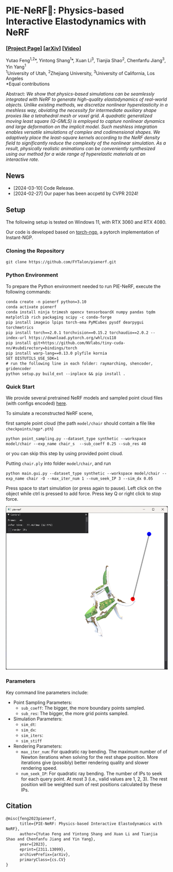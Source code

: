 # PIE-NeRF🍕: Physics-based Interactive Elastodynamics with NeRF

### [[Project Page](https://fytalon.github.io/pienerf/)] [[arXiv](https://arxiv.org/abs/2311.13099)] [[Video](https://www.youtube.com/watch?v=V96GfcMUH2Q)]

Yutao Feng<sup>1,2</sup>\*, Yintong Shang<sup>1</sup>\*, Xuan Li<sup>3</sup>, Tianjia Shao<sup>2</sup>, Chenfanfu Jiang<sup>3</sup>, Yin Yang<sup>1</sup> <br>
<sup>1</sup>University of Utah, <sup>2</sup>Zhejiang University, <sup>3</sup>University of California, Los Angeles <br>
*Equal contributions

Abstract: *We show that physics-based simulations can be seamlessly integrated with NeRF to generate high-quality elastodynamics of real-world objects. Unlike existing methods, we discretize nonlinear hyperelasticity in a meshless way, obviating the necessity for intermediate auxiliary shape proxies like a tetrahedral mesh or voxel grid. A quadratic generalized moving least square (Q-GMLS) is employed to capture nonlinear dynamics and large deformation on the implicit model. Such meshless integration enables versatile simulations of complex and codimensional shapes. We adaptively place the least-square kernels according to the NeRF density field to significantly reduce the complexity of the nonlinear simulation. As a result, physically realistic animations can be conveniently synthesized using our method for a wide range of hyperelastic materials at an interactive rate.*

## News
- [2024-03-10] Code Release.
- [2024-02-27] Our paper has been accpetd by CVPR 2024!

## Setup

The following setup is tested on Windows 11, with RTX 3060 and RTX 4080.

Our code is developed based on [torch-ngp](https://github.com/ashawkey/torch-ngp), a pytorch implementation of Instant-NGP.

### Cloning the Repository

```
git clone https://github.com/FYTalon/pienerf.git
```

### Python Environment

To prepare the Python environment needed to run PIE-NeRF, execute the following commands:
```shell
conda create -n pienerf python=3.10
conda activate pienerf
conda install ninja trimesh opencv tensorboardX numpy pandas tqdm matplotlib rich packaging scipy -c conda-forge
pip install imageio lpips torch-ema PyMCubes pysdf dearpygui torchmetrics
pip install torch==2.0.1 torchvision==0.15.2 torchaudio==2.0.2 --index-url https://download.pytorch.org/whl/cu118
pip install git+https://github.com/NVlabs/tiny-cuda-nn/#subdirectory=bindings/torch
pip install warp-lang==0.13.0 plyfile kornia
SET DISTUTILS_USE_SDK=1
# run the following line in each folder: raymarching, shencoder, gridencoder 
python setup.py build_ext --inplace && pip install .
```
### Quick Start
We provide several pretrained NeRF models and sampled point cloud files (with configs encoded) [here](https://drive.google.com/drive/folders/1gF56IjQpdXauV9gP8vbouRTnuwxR7mxa).

To simulate a reconstructed NeRF scene, 

first sample point cloud (the path `model/chair` should contain a file like `checkpoints/ngp*.pth`)

```
python point_sampling.py --dataset_type synthetic --workspace model/chair --exp_name chair_s  --sub_coeff 0.25 --sub_res 40
```

or you can skip this step by using provided point cloud.

Putting `chair.ply` into folder `model/chair`, and run

```shell
python main.gui.py --dataset_type synthetic --workspace model/chair --exp_name chair -O --max_iter_num 1 --num_seek_IP 3 --sim_dx 0.05
```
Press space to start simulation (or press again to pause). Left click on the object while ctrl is pressed to add force. Press key Q or right click to stop force.

![](\assets\gui.png)



### Parameters
Key command line parameters include:

- Point Sampling Parameters:
    - `sub_coeff`: The bigger, the more boundary points sampled.
    - `sub_res`: The bigger, the more grid points sampled.
- Simulation Parameters:
    - `sim_dt`: 
    - `sim_dx`:
    - `sim_iters`:
    - `sim_stiff`
- Rendering Parameters:
    - `max_iter_num`: For quadratic ray bending. The maximum number of of Newton iterations when solving for the rest shape position. More iterations give (possibly) better rendering quality and slower rendering speed.
    - `num_seek_IP`: For quadratic ray bending. The number of IPs to seek for each query point. At most 3 (i.e., valid values are 1, 2, 3). The rest position will be weighted sum of rest positions calculated by these IPs.



## Citation

```
@misc{feng2023pienerf,
      title={PIE-NeRF: Physics-based Interactive Elastodynamics with NeRF}, 
      author={Yutao Feng and Yintong Shang and Xuan Li and Tianjia Shao and Chenfanfu Jiang and Yin Yang},
      year={2023},
      eprint={2311.13099},
      archivePrefix={arXiv},
      primaryClass={cs.CV}
}      
```
